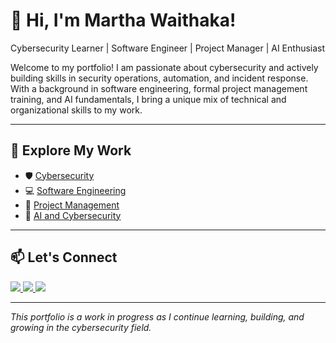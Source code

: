 # 👋 Hi, I'm Martha Waithaka!

Cybersecurity Learner | Software Engineer | Project Manager | AI Enthusiast

Welcome to my portfolio! I am passionate about cybersecurity and actively building skills in security operations, automation, and incident response.  
With a background in software engineering, formal project management training, and AI fundamentals, I bring a unique mix of technical and organizational skills to my work.

---

## 🔗 Explore My Work  

- 🛡️ [Cybersecurity](./cybersecurity.md)  
- 💻 [Software Engineering](./software-projects.md)  
- 📝 [Project Management](./project-management.md)  
- 🤖 [AI and Cybersecurity](./ai-cybersecurity.md)

---

## 📫 Let's Connect  

<a href="https://www.linkedin.com/in/martha-waithaka-203b75263/">
  <img src="https://img.shields.io/badge/-LinkedIn-0072b1?&style=for-the-badge&logo=linkedin&logoColor=white" />
</a>
<a href="https://github.com/mwaithakake">
  <img src="https://img.shields.io/badge/-GitHub-181717?&style=for-the-badge&logo=github&logoColor=white" />
</a>
<a href="mailto:marthanyangatiwaithaka@gmail.com">
  <img src="https://img.shields.io/badge/-Email-D14836?&style=for-the-badge&logo=gmail&logoColor=white" />
</a>

---

_This portfolio is a work in progress as I continue learning, building, and growing in the cybersecurity field._
